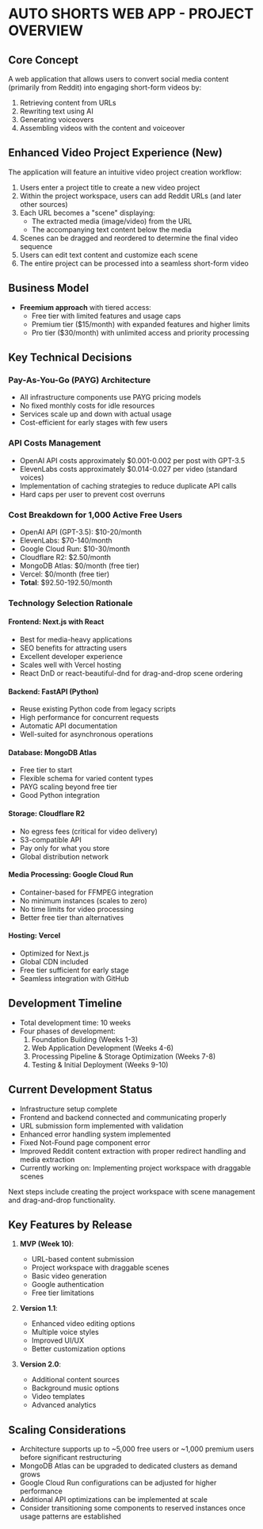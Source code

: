 # AUTO SHORTS WEB APP - PROJECT OVERVIEW

## Core Concept
A web application that allows users to convert social media content (primarily from Reddit) into engaging short-form videos by:
1. Retrieving content from URLs
2. Rewriting text using AI
3. Generating voiceovers
4. Assembling videos with the content and voiceover

## Enhanced Video Project Experience (New)
The application will feature an intuitive video project creation workflow:
1. Users enter a project title to create a new video project
2. Within the project workspace, users can add Reddit URLs (and later other sources)
3. Each URL becomes a "scene" displaying:
   - The extracted media (image/video) from the URL
   - The accompanying text content below the media
4. Scenes can be dragged and reordered to determine the final video sequence
5. Users can edit text content and customize each scene
6. The entire project can be processed into a seamless short-form video

## Business Model
- **Freemium approach** with tiered access:
  - Free tier with limited features and usage caps
  - Premium tier ($15/month) with expanded features and higher limits
  - Pro tier ($30/month) with unlimited access and priority processing

## Key Technical Decisions

### Pay-As-You-Go (PAYG) Architecture
- All infrastructure components use PAYG pricing models
- No fixed monthly costs for idle resources
- Services scale up and down with actual usage
- Cost-efficient for early stages with few users

### API Costs Management
- OpenAI API costs approximately $0.001-0.002 per post with GPT-3.5
- ElevenLabs costs approximately $0.014-0.027 per video (standard voices)
- Implementation of caching strategies to reduce duplicate API calls
- Hard caps per user to prevent cost overruns

### Cost Breakdown for 1,000 Active Free Users
- OpenAI API (GPT-3.5): $10-20/month
- ElevenLabs: $70-140/month
- Google Cloud Run: $10-30/month
- Cloudflare R2: $2.50/month
- MongoDB Atlas: $0/month (free tier)
- Vercel: $0/month (free tier)
- **Total**: $92.50-192.50/month

### Technology Selection Rationale

#### Frontend: Next.js with React
- Best for media-heavy applications
- SEO benefits for attracting users
- Excellent developer experience
- Scales well with Vercel hosting
- React DnD or react-beautiful-dnd for drag-and-drop scene ordering

#### Backend: FastAPI (Python)
- Reuse existing Python code from legacy scripts
- High performance for concurrent requests
- Automatic API documentation
- Well-suited for asynchronous operations

#### Database: MongoDB Atlas
- Free tier to start
- Flexible schema for varied content types
- PAYG scaling beyond free tier
- Good Python integration

#### Storage: Cloudflare R2
- No egress fees (critical for video delivery)
- S3-compatible API
- Pay only for what you store
- Global distribution network

#### Media Processing: Google Cloud Run
- Container-based for FFMPEG integration
- No minimum instances (scales to zero)
- No time limits for video processing
- Better free tier than alternatives

#### Hosting: Vercel
- Optimized for Next.js
- Global CDN included
- Free tier sufficient for early stage
- Seamless integration with GitHub

## Development Timeline
- Total development time: 10 weeks
- Four phases of development:
  1. Foundation Building (Weeks 1-3)
  2. Web Application Development (Weeks 4-6)
  3. Processing Pipeline & Storage Optimization (Weeks 7-8)
  4. Testing & Initial Deployment (Weeks 9-10)

## Current Development Status
- Infrastructure setup complete
- Frontend and backend connected and communicating properly
- URL submission form implemented with validation
- Enhanced error handling system implemented
- Fixed Not-Found page component error
- Improved Reddit content extraction with proper redirect handling and media extraction
- Currently working on: Implementing project workspace with draggable scenes

Next steps include creating the project workspace with scene management and drag-and-drop functionality.

## Key Features by Release
1. **MVP (Week 10)**:
   - URL-based content submission
   - Project workspace with draggable scenes
   - Basic video generation
   - Google authentication
   - Free tier limitations

2. **Version 1.1**:
   - Enhanced video editing options
   - Multiple voice styles
   - Improved UI/UX
   - Better customization options

3. **Version 2.0**:
   - Additional content sources
   - Background music options
   - Video templates
   - Advanced analytics

## Scaling Considerations
- Architecture supports up to ~5,000 free users or ~1,000 premium users before significant restructuring
- MongoDB Atlas can be upgraded to dedicated clusters as demand grows
- Google Cloud Run configurations can be adjusted for higher performance
- Additional API optimizations can be implemented at scale
- Consider transitioning some components to reserved instances once usage patterns are established 